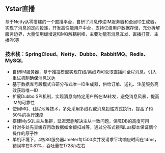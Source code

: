 ## Ystar直播

基于Netty从零搭建的一个直播平台，自研了消息传递IM服务器和全局ID生成器，实现了消息的定向投递，开发高性能用户中台，支持亿级用户数据存储，充分拆解服务边界，大量使用缓增速和MQ解耦削峰，主要功能有消息互发、直播打赏、主播PK等

### 技术栈：SpringCloud、Netty、Dubbo、RabbitMQ、Redis、MySQL
- 自研IM服务器，基于推拉模型实现在线/离线均可获取直播间全程消息，引入重试机制确保消息送达
- 基于数据库号段模式自研分布式唯一ID生成器，供给订单、送礼、注册服务高效获取唯一ID
- 扩展Dubbo SPI机制，实现消息向特定用户所在IM转发，避免消息风暴，提高IM的可靠性
- 使用MQ、线程池等技术，多处采用多线程或消息投递方式执行，提高了约50%的执行速度
- 搭建MySQL主从集群，延迟双删解决主从一致问题，保障DB的高度可用
- 针对多处先查缓存再改数据如余额扣减等，通过分布式锁和Lua脚本保证俩个操作的原子性
- 单机环境下，4核8G服务器Jmeter每1500次并发请求平均响应时间在14ms，错误率在0.81%，吞吐量在1728/s左右
